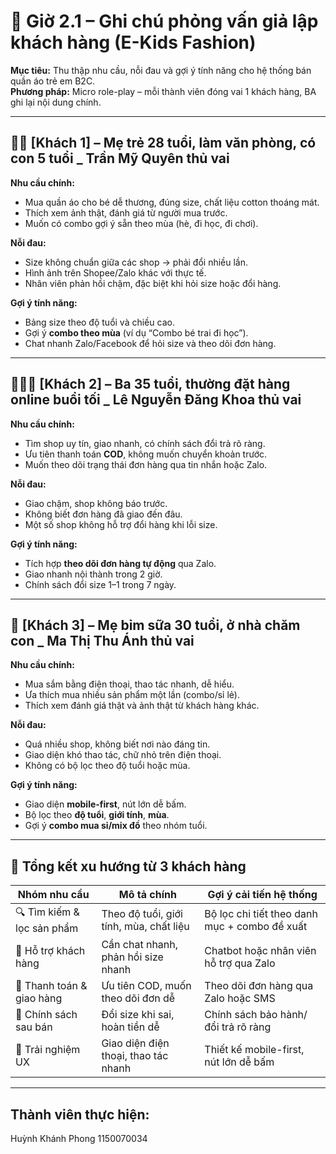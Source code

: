# 🧾 Giờ 2.1 – Ghi chú phỏng vấn giả lập khách hàng (E-Kids Fashion)

**Mục tiêu:** Thu thập nhu cầu, nỗi đau và gợi ý tính năng cho hệ thống bán quần áo trẻ em B2C.  
**Phương pháp:** Micro role-play – mỗi thành viên đóng vai 1 khách hàng, BA ghi lại nội dung chính.

---

## 👩‍🍼 [Khách 1] – Mẹ trẻ 28 tuổi, làm văn phòng, có con 5 tuổi _ Trần Mỹ Quyên thủ vai 
**Nhu cầu chính:**  
- Mua quần áo cho bé dễ thương, đúng size, chất liệu cotton thoáng mát.  
- Thích xem ảnh thật, đánh giá từ người mua trước.  
- Muốn có combo gợi ý sẵn theo mùa (hè, đi học, đi chơi).  

**Nỗi đau:**  
- Size không chuẩn giữa các shop → phải đổi nhiều lần.  
- Hình ảnh trên Shopee/Zalo khác với thực tế.  
- Nhân viên phản hồi chậm, đặc biệt khi hỏi size hoặc đổi hàng.  

**Gợi ý tính năng:**  
- Bảng size theo độ tuổi và chiều cao.  
- Gợi ý **combo theo mùa** (ví dụ “Combo bé trai đi học”).  
- Chat nhanh Zalo/Facebook để hỏi size và theo dõi đơn hàng.

---

## 👨‍👩‍👧 [Khách 2] – Ba 35 tuổi, thường đặt hàng online buổi tối _ Lê Nguyễn Đăng Khoa thủ vai 
**Nhu cầu chính:**  
- Tìm shop uy tín, giao nhanh, có chính sách đổi trả rõ ràng.  
- Ưu tiên thanh toán **COD**, không muốn chuyển khoản trước.  
- Muốn theo dõi trạng thái đơn hàng qua tin nhắn hoặc Zalo.  

**Nỗi đau:**  
- Giao chậm, shop không báo trước.  
- Không biết đơn hàng đã giao đến đâu.  
- Một số shop không hỗ trợ đổi hàng khi lỗi size.  

**Gợi ý tính năng:**  
- Tích hợp **theo dõi đơn hàng tự động** qua Zalo.  
- Giao nhanh nội thành trong 2 giờ.  
- Chính sách đổi size 1–1 trong 7 ngày.

---

## 👩 [Khách 3] – Mẹ bỉm sữa 30 tuổi, ở nhà chăm con _ Ma Thị Thu Ánh thủ vai 
**Nhu cầu chính:**  
- Mua sắm bằng điện thoại, thao tác nhanh, dễ hiểu.  
- Ưa thích mua nhiều sản phẩm một lần (combo/sỉ lẻ).  
- Thích xem đánh giá thật và ảnh thật từ khách hàng khác.  

**Nỗi đau:**  
- Quá nhiều shop, không biết nơi nào đáng tin.  
- Giao diện khó thao tác, chữ nhỏ trên điện thoại.  
- Không có bộ lọc theo độ tuổi hoặc mùa.  

**Gợi ý tính năng:**  
- Giao diện **mobile-first**, nút lớn dễ bấm.  
- Bộ lọc theo **độ tuổi**, **giới tính**, **mùa**.  
- Gợi ý **combo mua sỉ/mix đồ** theo nhóm tuổi.  

---

## 🧩 Tổng kết xu hướng từ 3 khách hàng
| Nhóm nhu cầu | Mô tả chính | Gợi ý cải tiến hệ thống |
|---------------|-------------|---------------------------|
| 🔍 Tìm kiếm & lọc sản phẩm | Theo độ tuổi, giới tính, mùa, chất liệu | Bộ lọc chi tiết theo danh mục + combo đề xuất |
| 💬 Hỗ trợ khách hàng | Cần chat nhanh, phản hồi size nhanh | Chatbot hoặc nhân viên hỗ trợ qua Zalo |
| 🚚 Thanh toán & giao hàng | Ưu tiên COD, muốn theo dõi đơn dễ | Theo dõi đơn hàng qua Zalo hoặc SMS |
| 🔁 Chính sách sau bán | Đổi size khi sai, hoàn tiền dễ | Chính sách bảo hành/đổi trả rõ ràng |
| 📱 Trải nghiệm UX | Giao diện điện thoại, thao tác nhanh | Thiết kế mobile-first, nút lớn dễ bấm |

---

## Thành viên thực hiện:
Huỳnh Khánh Phong 1150070034